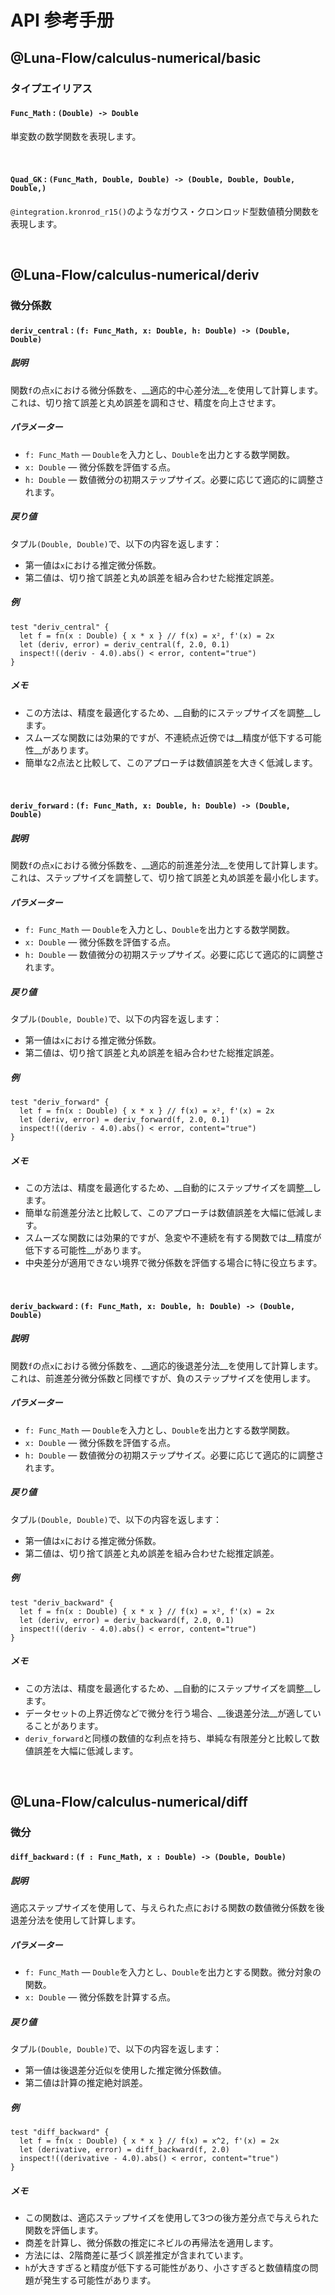 # API 参考手册

## @Luna-Flow/calculus-numerical/basic

### タイプエイリアス

#### `Func_Math` : `(Double) -> Double`

単変数の数学関数を表現します。

<br>

#### `Quad_GK` : `(Func_Math, Double, Double) -> (Double, Double, Double, Double,)`

`@integration.kronrod_r15()`のようなガウス・クロンロッド型数値積分関数を表現します。

<br>

## @Luna-Flow/calculus-numerical/deriv

### 微分係数

#### `deriv_central` : `(f: Func_Math, x: Double, h: Double) -> (Double, Double)`

##### 説明

関数`f`の点`x`における微分係数を、__適応的中心差分法__を使用して計算します。これは、切り捨て誤差と丸め誤差を調和させ、精度を向上させます。

##### パラメーター

- `f: Func_Math` — `Double`を入力とし、`Double`を出力とする数学関数。
- `x: Double` — 微分係数を評価する点。
- `h: Double` — 数値微分の初期ステップサイズ。必要に応じて適応的に調整されます。

##### 戻り値

タプル`(Double, Double)`で、以下の内容を返します：

- 第一値は`x`における推定微分係数。
- 第二値は、切り捨て誤差と丸め誤差を組み合わせた総推定誤差。

##### 例

```moonbit
test "deriv_central" {
  let f = fn(x : Double) { x * x } // f(x) = x², f'(x) = 2x
  let (deriv, error) = deriv_central(f, 2.0, 0.1)
  inspect!((deriv - 4.0).abs() < error, content="true")
}
```

##### メモ

- この方法は、精度を最適化するため、__自動的にステップサイズを調整__します。
- スムーズな関数には効果的ですが、不連続点近傍では__精度が低下する可能性__があります。
- 簡単な2点法と比較して、このアプローチは数値誤差を大きく低減します。

<br>

#### `deriv_forward` : `(f: Func_Math, x: Double, h: Double) -> (Double, Double)`

##### 説明

関数`f`の点`x`における微分係数を、__適応的前進差分法__を使用して計算します。これは、ステップサイズを調整して、切り捨て誤差と丸め誤差を最小化します。

##### パラメーター

- `f: Func_Math` — `Double`を入力とし、`Double`を出力とする数学関数。
- `x: Double` — 微分係数を評価する点。
- `h: Double` — 数値微分の初期ステップサイズ。必要に応じて適応的に調整されます。

##### 戻り値

タプル`(Double, Double)`で、以下の内容を返します：

- 第一値は`x`における推定微分係数。
- 第二値は、切り捨て誤差と丸め誤差を組み合わせた総推定誤差。

##### 例

```moonbit
test "deriv_forward" {
  let f = fn(x : Double) { x * x } // f(x) = x², f'(x) = 2x
  let (deriv, error) = deriv_forward(f, 2.0, 0.1)
  inspect!((deriv - 4.0).abs() < error, content="true")
}
```

##### メモ

- この方法は、精度を最適化するため、__自動的にステップサイズを調整__します。
- 簡単な前進差分法と比較して、このアプローチは数値誤差を大幅に低減します。
- スムーズな関数には効果的ですが、急変や不連続を有する関数では__精度が低下する可能性__があります。
- 中央差分が適用できない境界で微分係数を評価する場合に特に役立ちます。

<br>

#### `deriv_backward` : `(f: Func_Math, x: Double, h: Double) -> (Double, Double)`

##### 説明

関数`f`の点`x`における微分係数を、__適応的後退差分法__を使用して計算します。これは、前進差分微分係数と同様ですが、負のステップサイズを使用します。

##### パラメーター

- `f: Func_Math` — `Double`を入力とし、`Double`を出力とする数学関数。
- `x: Double` — 微分係数を評価する点。
- `h: Double` — 数値微分の初期ステップサイズ。必要に応じて適応的に調整されます。

##### 戻り値

タプル`(Double, Double)`で、以下の内容を返します：

- 第一値は`x`における推定微分係数。
- 第二値は、切り捨て誤差と丸め誤差を組み合わせた総推定誤差。

##### 例

```moonbit
test "deriv_backward" {
  let f = fn(x : Double) { x * x } // f(x) = x², f'(x) = 2x
  let (deriv, error) = deriv_backward(f, 2.0, 0.1)
  inspect!((deriv - 4.0).abs() < error, content="true")
}
```

##### メモ

- この方法は、精度を最適化するため、__自動的にステップサイズを調整__します。
- データセットの上界近傍などで微分を行う場合、__後退差分法__が適していることがあります。
- `deriv_forward`と同様の数値的な利点を持ち、単純な有限差分と比較して数値誤差を大幅に低減します。

<br>

## @Luna-Flow/calculus-numerical/diff

### 微分

#### `diff_backward` : `(f : Func_Math, x : Double) -> (Double, Double)`

##### 説明

適応ステップサイズを使用して、与えられた点における関数の数値微分係数を後退差分法を使用して計算します。

##### パラメーター

- `f: Func_Math` — `Double`を入力とし、`Double`を出力とする関数。微分対象の関数。
- `x: Double` — 微分係数を計算する点。

##### 戻り値

タプル`(Double, Double)`で、以下の内容を返します：

- 第一値は後退差分近似を使用した推定微分係数値。
- 第二値は計算の推定絶対誤差。

##### 例

```
test "diff_backward" {
  let f = fn(x : Double) { x * x } // f(x) = x^2, f'(x) = 2x
  let (derivative, error) = diff_backward(f, 2.0)
  inspect!((derivative - 4.0).abs() < error, content="true")
}
```

##### メモ

- この関数は、適応ステップサイズを使用して3つの後方差分点で与えられた関数を評価します。
- 商差を計算し、微分係数の推定にネビルの再帰法を適用します。
- 方法には、2階商差に基づく誤差推定が含まれています。
- `h`が大きすぎると精度が低下する可能性があり、小さすぎると数値精度の問題が発生する可能性があります。